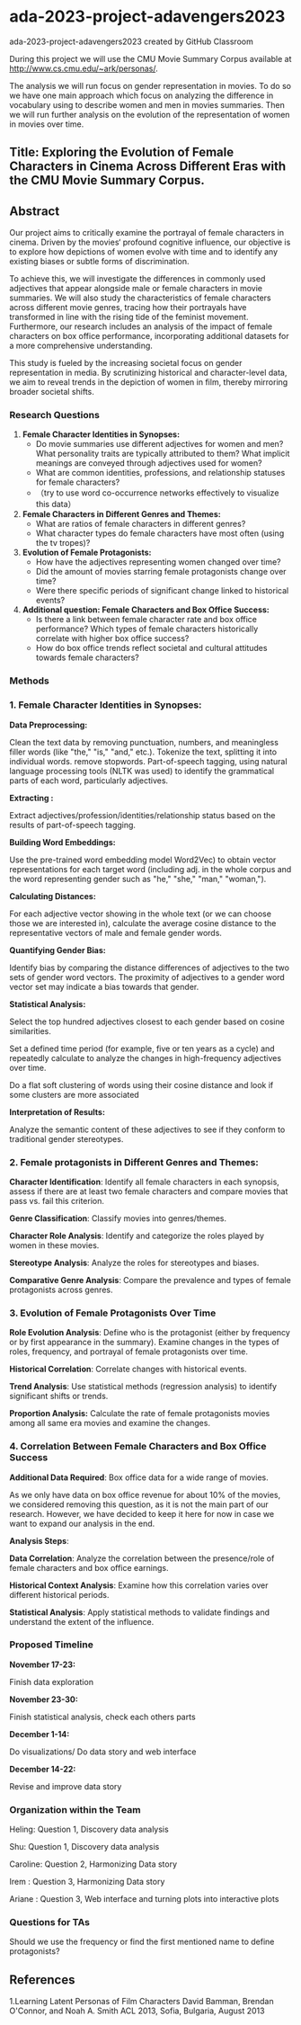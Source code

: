 # ada-2023-project-adavengers2023
ada-2023-project-adavengers2023 created by GitHub Classroom

During this project we will use the CMU Movie Summary Corpus available at http://www.cs.cmu.edu/~ark/personas/. 

The analysis we will run focus on gender representation in movies. To do so we have one main approach which focus on analyzing the difference in vocabulary using to describe women and men in movies summaries. Then we will run further analysis on the evolution of the representation of women in movies over time. 

## Title: Exploring the Evolution of Female Characters in Cinema Across Different Eras with the CMU Movie Summary Corpus. 

## Abstract

Our project aims to critically examine the portrayal of female characters in cinema. Driven by the movies‘ profound cognitive influence, our objective is to explore how depictions of women evolve with time and to identify any existing biases or subtle forms of discrimination.

To achieve this, we will investigate the differences in commonly used adjectives that appear alongside male or female characters in movie summaries. We will also study the characteristics of female characters across different movie genres, tracing how their portrayals have transformed in line with the rising tide of the feminist movement. Furthermore, our research includes an analysis of the impact of female characters on box office performance, incorporating additional datasets for a more comprehensive understanding.

This study is fueled by the increasing societal focus on gender representation in media. By scrutinizing historical and character-level data, we aim to reveal trends in the depiction of women in film, thereby mirroring broader societal shifts.

### Research Questions

1. **Female Character Identities in Synopses:**
    - Do movie summaries use different adjectives for women and men?  What personality traits are typically attributed to them? What implicit meanings are conveyed through adjectives used for women?
    - What are common identities, professions, and relationship statuses for female characters?
    - （try to use word co-occurrence networks effectively to visualize this data）
2.  **Female Characters in Different Genres and Themes:**
    - What are ratios of female characters in different genres?
    - What character types do female characters have most often (using the tv tropes)?
3. **Evolution of Female Protagonists:**
    - How have the adjectives representing women changed over time?
    - Did the amount of movies starring female protagonists change over time?
    - Were there specific periods of significant change linked to historical events?
4. **Additional question: Female Characters and Box Office Success:**
    - Is there a link between female character rate and box office performance? Which types of female characters historically correlate with higher box office success?
    - How do box office trends reflect societal and cultural attitudes towards female characters?

### Methods

### 1. **Female Character Identities in Synopses:**

**Data Preprocessing:**

Clean the text data by removing punctuation, numbers, and meaningless filler words (like "the," "is," "and," etc.). Tokenize the text, splitting it into individual words. remove stopwords. Part-of-speech tagging, using natural language processing tools (NLTK was used) to identify the grammatical parts of each word, particularly adjectives.

**Extracting :**

Extract adjectives/profession/identities/relationship status based on the results of part-of-speech tagging.

**Building Word Embeddings:**

Use the pre-trained word embedding model Word2Vec) to obtain vector representations for each target word (including adj. in the whole corpus and the word representing gender such as "he," "she," "man," "woman,").

**Calculating Distances:**

For each adjective vector showing in the whole text (or we can choose those we are interested in), calculate the average cosine distance to the representative vectors of male and female gender words.

**Quantifying Gender Bias:**

Identify bias by comparing the distance differences of adjectives to the two sets of gender word vectors. The proximity of adjectives to a gender word vector set may indicate a bias towards that gender.

**Statistical Analysis:**

Select the top hundred adjectives closest to each gender based on cosine similarities.

Set a defined time period (for example, five or ten years as a cycle) and repeatedly calculate to analyze the changes in high-frequency adjectives over time.

Do a flat soft clustering of words using their cosine distance and look if some clusters are more associated 

**Interpretation of Results:**

Analyze the semantic content of these adjectives to see if they conform to traditional gender stereotypes.

### 2. **Female protagonists in Different Genres and Themes:**

**Character Identification**: Identify all female characters in each synopsis, assess if there are at least two female characters and compare movies that pass vs. fail this criterion.

**Genre Classification**: Classify movies into genres/themes.

**Character Role Analysis**: Identify and categorize the roles played by women in these movies.

**Stereotype Analysis**: Analyze the roles for stereotypes and biases.

**Comparative Genre Analysis**: Compare the prevalence and types of female protagonists across genres.

### 3. Evolution of Female Protagonists Over Time

**Role Evolution Analysis**: Define who is the protagonist (either by frequency or by first appearance in the summary). Examine changes in the types of roles, frequency, and portrayal of female protagonists over time.

**Historical Correlation**: Correlate changes with historical events.

**Trend Analysis**: Use statistical methods (regression analysis) to identify significant shifts or trends.

**Proportion Analysis:** Calculate the rate of female protagonists movies among all same era movies and examine the changes.

### 4. Correlation Between Female Characters and Box Office Success

**Additional Data Required**: Box office data for a wide range of movies.

As we only have data on box office revenue for about 10% of the movies, we considered removing this question, as it is not the main part of our research. However, we have decided to keep it here for now in case we want to expand our analysis in the end.

**Analysis Steps**:

**Data Correlation**: Analyze the correlation between the presence/role of female characters and box office earnings.

**Historical Context Analysis**: Examine how this correlation varies over different historical periods.

**Statistical Analysis**: Apply statistical methods to validate findings and understand the extent of the influence.

### Proposed Timeline

**November 17-23:** 

Finish data exploration

**November 23-30:**

Finish statistical analysis, check each others parts

**December 1-14:**

Do visualizations/ Do data story and web interface

**December 14-22:**

Revise and improve data story

### Organization within the Team

Heling: Question 1, Discovery data analysis

Shu: Question 1, Discovery data analysis

Caroline: Question 2, Harmonizing Data story

Irem : Question 3, Harmonizing Data story

Ariane : Question 3, Web interface and turning plots into interactive plots  

### Questions for TAs

Should we use the frequency or find the first mentioned name to define protagonists?


## References
1.Learning Latent Personas of Film Characters
David Bamman, Brendan O'Connor, and Noah A. Smith
ACL 2013, Sofia, Bulgaria, August 2013 
